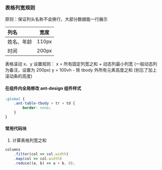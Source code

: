 ### 表格列宽规则

原则：保证列头名称不会换行，大部分数据能一行展示

| 列名       | 宽度  |
| :--------- | :---: |
| 姓名、年龄 | 110px |
| 时间       | 200px |

表格滚动 x、y 设置规则：
x = 所有固定列宽之和 + 动态列最小列宽 (一般动态列为备注，设置为 200px)
y = 100vh - 除 tbody 外所有元素高度之和 (别忘了加上滚动条的高度)

#### 在组件内全局修改 ant-design 组件样式

```css
:global {
    .ant-table-tbody > tr > td {
        border: none;
    }
}
```

#### 常用代码块

1. 计算表格列宽之和

```javascript
columns
    .filter(col => col.width)
    .map(col => col.width)
    .reduce((a, b) => a + b, 0);
```
